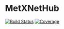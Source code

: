 # MetXNetHub

[![Build Status](https://github.com/MetabolicXploration/MetXNetHub.jl/actions/workflows/CI.yml/badge.svg?branch=main)](https://github.com/MetabolicXploration/MetXNetHub.jl/actions/workflows/CI.yml?query=branch%3Amain)
[![Coverage](https://codecov.io/gh/MetabolicXploration/MetXNetHub.jl/branch/main/graph/badge.svg)](https://codecov.io/gh/MetabolicXploration/MetXNetHub.jl)
